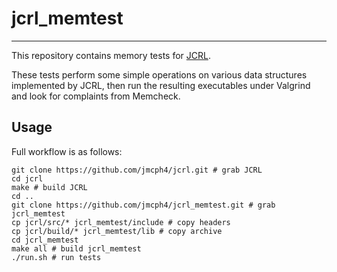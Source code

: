 # jcrl_memtest #
---

This repository contains memory tests for [JCRL](https://github.com/jmcph4/jcrl).

These tests perform some simple operations on various data structures implemented by JCRL, then run the resulting executables under Valgrind and look for complaints from Memcheck.

## Usage ##
Full workflow is as follows:

    git clone https://github.com/jmcph4/jcrl.git # grab JCRL
    cd jcrl
    make # build JCRL
    cd ..
    git clone https://github.com/jmcph4/jcrl_memtest.git # grab jcrl_memtest
    cp jcrl/src/* jcrl_memtest/include # copy headers
    cp jcrl/build/* jcrl_memtest/lib # copy archive
    cd jcrl_memtest
    make all # build jcrl_memtest
    ./run.sh # run tests

